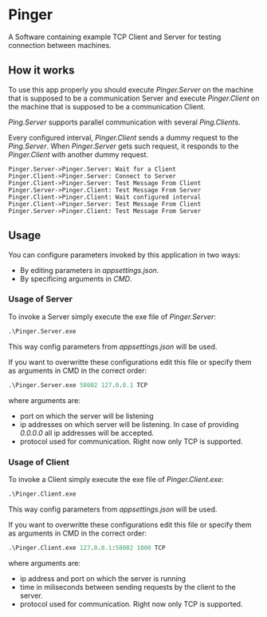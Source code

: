 
# Pinger
A Software containing example TCP Client and Server for testing connection between machines.

## How it works
To use this app properly you should execute *Pinger.Server* on the machine that is supposed to be a communication Server
and execute *Pinger.Client* on the machine that is supposed to be a communication Client.

*Ping.Server* supports parallel communication with several *Ping.Client*s.

Every configured interval, *Pinger.Client* sends a dummy request to the *Ping.Server*.
When *Pinger.Server* gets such request, it responds to the *Pinger.Client* with another dummy request.

```sequence
Pinger.Server->Pinger.Server: Wait for a Client
Pinger.Client->Pinger.Server: Connect to Server
Pinger.Client->Pinger.Server: Test Message From Client
Pinger.Server->Pinger.Client: Test Message From Server
Pinger.Client->Pinger.Client: Wait configured interval
Pinger.Client->Pinger.Server: Test Message From Client
Pinger.Server->Pinger.Client: Test Message From Server
```

## Usage
You can configure parameters invoked by this application in two ways:
 - By editing parameters in *appsettings.json*.
 - By specificing arguments in *CMD*.

### Usage of Server

To invoke a Server simply execute the exe file of *Pinger.Server*:

```ps
.\Pinger.Server.exe 
```

This way config parameters from *appsettings.json* will be used.

If you want to overwritte these configurations edit this file or specify them as arguments in CMD in the correct order:

```ps
.\Pinger.Server.exe 58002 127.0.0.1 TCP
```

where arguments are:
- port on which the server will be listening
- ip addresses on which server will be listening. In case of providing *0.0.0.0* all ip addresses will be accepted.
- protocol used for communication. Right now only TCP is supported.

### Usage of Client

To invoke a Client simply execute the exe file of *Pinger.Client.exe*:

```ps
.\Pinger.Client.exe 
```

This way config parameters from *appsettings.json* will be used.

If you want to overwritte these configurations edit this file or specify them as arguments in CMD in the correct order:

```ps
.\Pinger.Client.exe 127.0.0.1:58002 1000 TCP
```

where arguments are:
- ip address and port on which the server is running
- time in miliseconds between sending requests by the client to the server.
- protocol used for communication. Right now only TCP is supported.
